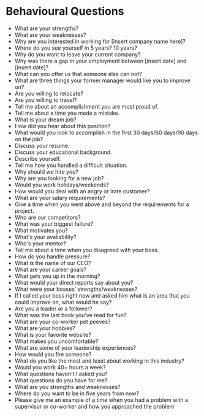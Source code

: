# Behavioural Questions

- What are your strengths?
- What are your weaknesses?
- Why are you interested in working for [insert company name here]?
- Where do you see yourself in 5 years? 10 years?
- Why do you want to leave your current company?
- Why was there a gap in your employment between [insert date] and [insert date]?
- What can you offer us that someone else can not?
- What are three things your former manager would like you to improve on?
- Are you willing to relocate?
- Are you willing to travel?
- Tell me about an accomplishment you are most proud of.
- Tell me about a time you made a mistake.
- What is your dream job?
- How did you hear about this position?
- What would you look to accomplish in the first 30 days/60 days/90 days on the job?
- Discuss your resume.
- Discuss your educational background.
- Describe yourself.
- Tell me how you handled a difficult situation.
- Why should we hire you?
- Why are you looking for a new job?
- Would you work holidays/weekends?
- How would you deal with an angry or irate customer?
- What are your salary requirements?
- Give a time when you went above and beyond the requirements for a project.
- Who are our competitors?
- What was your biggest failure?
- What motivates you?
- What's your availability?
- Who's your mentor?
- Tell me about a time when you disagreed with your boss.
- How do you handle pressure?
- What is the name of our CEO?
- What are your career goals?
- What gets you up in the morning?
- What would your direct reports say about you?
- What were your bosses’ strengths/weaknesses?
- If I called your boss right now and asked him what is an area that you could
  improve on, what would he say?
- Are you a leader or a follower?
- What was the last book you’ve read for fun?
- What are your co-worker pet peeves?
- What are your hobbies?
- What is your favorite website?
- What makes you uncomfortable?
- What are some of your leadership experiences?
- How would you fire someone?
- What do you like the most and least about working in this industry?
- Would you work 40+ hours a week?
- What questions haven't I asked you?
- What questions do you have for me?
- What are you strengths and weaknesses?
- Where do you want to be in five years from now?
- Please give me an example of a time when you had a problem with a supervisor
  or co-worker and how you approached the problem
